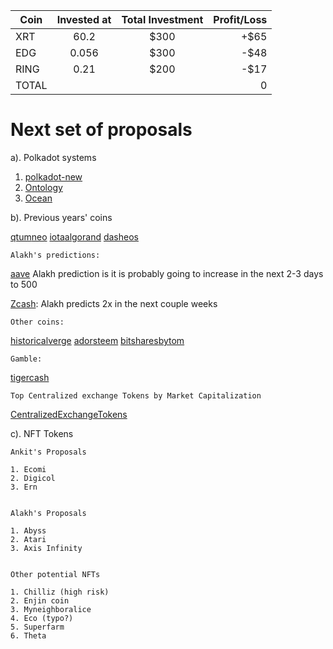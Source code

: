 | Coin   |      Invested at    |  Total Investment | Profit/Loss
|----------|:-------------:|:-----:| ---------:|
| XRT  | 60.2 | $300 | +$65 |
| EDG |  0.056   |   $300 | -$48 |
| RING | 0.21 |  $200 | -$17 |
| TOTAL | | | 0
    

# Next set of proposals

a). Polkadot systems


1. [polkadot-new](https://coinmarketcap.com/currencies/polkadot-new/)
2. [Ontology](https://coinmarketcap.com/currencies/ontology)
3. [Ocean](https://coinmarketcap.com/currencies/ocean-protocol/)

b). Previous years' coins
	

[qtum](https://coinmarketcap.com/currencies/qtum/)[neo](https://coinmarketcap.com/currencies/neo/)
[iota](https://coinmarketcap.com/currencies/iota/)[algorand](https://coinmarketcap.com/currencies/algorand/)
[dash](https://coinmarketcap.com/currencies/dash/)[eos](https://coinmarketcap.com/currencies/eos/)


	Alakh's predictions:

[aave](https://coinmarketcap.com/currencies/aave/)  Alakh prediction is it is probably going to increase in the next 2-3 days to 500



[Zcash](https://coinmarketcap.com/currencies/zcash/): Alakh predicts  2x in the next couple weeks


	Other coins:

[historical](https://coinmarketcap.com/historical/)[verge](https://coinmarketcap.com/currencies/verge/)
[ador](https://coinmarketcap.com/currencies/ardor/)[steem](https://coinmarketcap.com/currencies/steem/)
[bitshares](https://coinmarketcap.com/currencies/bitshares/)[bytom](https://coinmarketcap.com/currencies/bytom/)

	Gamble: 

[tigercash](https://coinmarketcap.com/currencies/tigercash/)

	Top Centralized exchange Tokens by Market Capitalization

[CentralizedExchangeTokens](https://coinmarketcap.com/view/centralized-exchange/)



c). NFT Tokens

	Ankit's Proposals

	1. Ecomi
	2. Digicol
	3. Ern


	Alakh's Proposals

	1. Abyss
	2. Atari
	3. Axis Infinity


	Other potential NFTs

	1. Chilliz (high risk)
	2. Enjin coin
	3. Myneighboralice
	4. Eco (typo?)
	5. Superfarm
	6. Theta